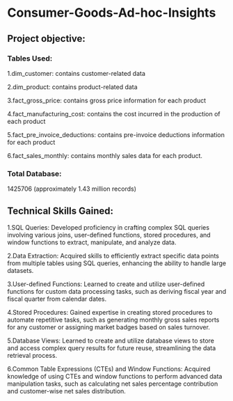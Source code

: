 # Consumer-Goods-Ad-hoc-Insights
## Project objective:
### Tables Used:
1.dim_customer: contains customer-related data

2.dim_product: contains product-related data

3.fact_gross_price: contains gross price information for each product

4.fact_manufacturing_cost: contains the cost incurred in the production of each product

5.fact_pre_invoice_deductions: contains pre-invoice deductions information for each product

6.fact_sales_monthly: contains monthly sales data for each product.
 
 
### Total Database: 
1425706 (approximately 1.43 million records)



## Technical Skills Gained:

1.SQL Queries: Developed proficiency in crafting complex SQL queries involving various joins, user-defined functions, stored procedures, and window functions to extract, manipulate, and analyze data.

2.Data Extraction: Acquired skills to efficiently extract specific data points from multiple tables using SQL queries, enhancing the ability to handle large datasets.

3.User-defined Functions: Learned to create and utilize user-defined functions for custom data processing tasks, such as deriving fiscal year and fiscal quarter from calendar dates.

4.Stored Procedures: Gained expertise in creating stored procedures to automate repetitive tasks, such as generating monthly gross sales reports for any customer or assigning market badges based on sales turnover.

5.Database Views: Learned to create and utilize database views to store and access complex query results for future reuse, streamlining the data retrieval process.

6.Common Table Expressions (CTEs) and Window Functions: Acquired knowledge of using CTEs and window functions to perform advanced data manipulation tasks, such as calculating net sales percentage contribution and customer-wise net sales distribution.
